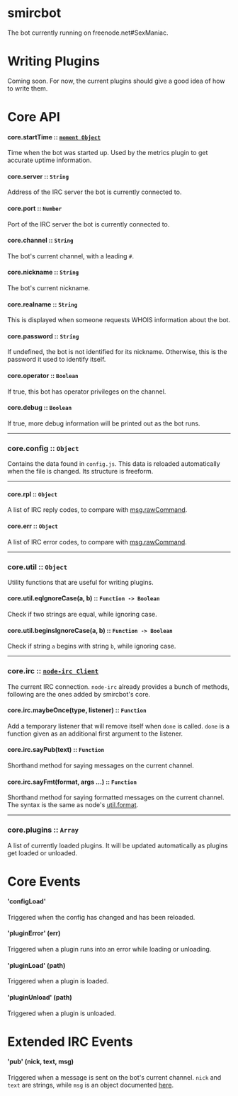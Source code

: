 # smircbot

The bot currently running on freenode.net#SexManiac.

# Writing Plugins
Coming soon. For now, the current plugins should give a good idea of how to write them.

# Core API

#### core.startTime :: [`moment Object`](http://momentjs.com/)
Time when the bot was started up. Used by the metrics plugin to get accurate uptime information.
#### core.server :: `String`
Address of the IRC server the bot is currently connected to.
#### core.port :: `Number`
Port of the IRC server the bot is currently connected to.
#### core.channel :: `String`
The bot's current channel, with a leading `#`.
#### core.nickname :: `String`
The bot's current nickname.
#### core.realname :: `String`
This is displayed when someone requests WHOIS information about the bot.
#### core.password :: `String`
If undefined, the bot is not identified for its nickname. Otherwise, this is the password it used to identify itself.
#### core.operator :: `Boolean`
If true, this bot has operator privileges on the channel.
#### core.debug :: `Boolean`
If true, more debug information will be printed out as the bot runs.

---

### core.config :: `Object`
Contains the data found in `config.js`. This data is reloaded automatically when the file is changed.
Its structure is freeform.


---

#### core.rpl :: `Object`
A list of IRC reply codes, to compare with
[msg.rawCommand](https://node-irc.readthedocs.org/en/latest/API.html#%27raw%27).

#### core.err :: `Object`
A list of IRC error codes, to compare with
[msg.rawCommand](https://node-irc.readthedocs.org/en/latest/API.html#%27raw%27).

---

### core.util :: `Object`
Utility functions that are useful for writing plugins.
#### core.util.eqIgnoreCase(a, b) :: `Function -> Boolean`
Check if two strings are equal, while ignoring case.
#### core.util.beginsIgnoreCase(a, b) :: `Function -> Boolean`
Check if string `a` begins with string `b`, while ignoring case.

---

### core.irc :: [`node-irc Client`](https://node-irc.readthedocs.org/en/latest/API.html#client)
The current IRC connection. `node-irc` already provides a bunch of methods, following are the ones added
by smircbot's core.
#### core.irc.maybeOnce(type, listener) :: `Function`
Add a temporary listener that will remove itself when `done` is called. `done` is a function
given as an additional first argument to the listener.
#### core.irc.sayPub(text) :: `Function`
Shorthand method for saying messages on the current channel.
#### core.irc.sayFmt(format, args ...) :: `Function`
Shorthand method for saying formatted messages on the current channel.
The syntax is the same as node's [util.format](http://nodejs.org/api/util.html#util_util_format_format).


---

### core.plugins :: `Array`
A list of currently loaded plugins. It will be updated automatically as plugins get loaded
or unloaded.

# Core Events

#### 'configLoad'
Triggered when the config has changed and has been reloaded.

#### 'pluginError' (err)
Triggered when a plugin runs into an error while loading or unloading.

#### 'pluginLoad' (path)
Triggered when a plugin is loaded.

#### 'pluginUnload' (path)
Triggered when a plugin is unloaded.

# Extended IRC Events

#### 'pub' (nick, text, msg)
Triggered when a message is sent on the bot's current channel. `nick` and `text` are strings,
while `msg` is an object documented [here](https://node-irc.readthedocs.org/en/latest/API.html#%27raw%27).
